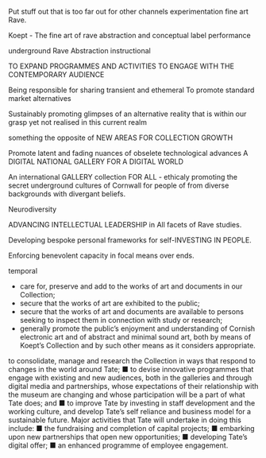 Put stuff out that is too far out for other channels
experimentation 
fine art Rave.

Koept - The fine art of rave abstraction and conceptual label performance

underground 
Rave 
Abstraction
instructional


TO EXPAND PROGRAMMES AND ACTIVITIES TO ENGAGE WITH THE CONTEMPORARY AUDIENCE

Being responsible for sharing transient and ethemeral 
To promote standard market alternatives

Sustainably promoting glimpses of an alternative reality that is within our grasp yet not realised in this current realm

something the opposite of NEW AREAS FOR COLLECTION GROWTH

Promote latent and fading nuances of obselete technological advances A DIGITAL NATIONAL GALLERY FOR A DIGITAL WORLD

An international GALLERY collection FOR ALL - ethicaly promoting the secret underground cultures of Cornwall for people of from diverse backgrounds with divergant beliefs.

Neurodiversity

ADVANCING INTELLECTUAL LEADERSHIP in All facets of Rave studies.

Developing bespoke personal frameworks for self-INVESTING IN PEOPLE.

Enforcing benevolent capacity in focal means over ends.

temporal 



- care for, preserve and add to the works of art and documents in our Collection; 
- secure that the works of art are exhibited to the public; 
- secure that the works of art and documents are available to persons seeking to inspect them in connection with study or research; 
- generally promote the public’s enjoyment and understanding of Cornish electronic art and of abstract and minimal sound art, both by means of Koept’s Collection and by such other means as it considers appropriate.


to consolidate, manage and research the Collection in ways that respond to changes in the world around Tate; ■ to devise innovative programmes that engage with existing and new audiences, both in the galleries and through digital media and partnerships, whose expectations of their relationship with the museum are changing and whose participation will be a part of what Tate does; and ■ to improve Tate by investing in staff development and the working culture, and develop Tate’s self reliance and business model for a sustainable future. Major activities that Tate will undertake in doing this include: ■ the fundraising and completion of capital projects; ■ embarking upon new partnerships that open new opportunities; ■ developing Tate’s digital offer; ■ an enhanced programme of employee engagement.
<!--stackedit_data:
eyJoaXN0b3J5IjpbLTMxNDg2OTE0NCwtNDUwMTI0MTU1LDE4NT
I1ODg2NDVdfQ==
-->